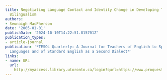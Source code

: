 ```yaml
---
title: Negotiating Language Contact and Identity Change in Developing Tibetan-English
  Bilingualism
authors:
- Seonaigh MacPherson
date: '2005-01-01'
publishDate: '2024-10-10T14:22:51.815701Z'
publication_types:
- article-journal
publication: '*TESOL Quarterly: A Journal for Teachers of English to Speakers of Other
  Languages and of Standard English as a Second Dialect*'
links:
- name: URL
  url: 
    http://myaccess.library.utoronto.ca/login?qurl=https://www.proquest.com/docview/62012390?accountid=14771&bdid=38382&_bd=21JeA9BIiJbwM5dxsDRXWW%2B3cp0%3D
---
```


